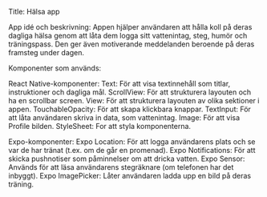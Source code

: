 Title: Hälsa app

App idé och beskrivning:
Appen hjälper användaren att hålla koll på deras dagliga hälsa genom att låta dem logga sitt vattenintag, steg, humör och träningspass. Den ger även motiverande meddelanden beroende på deras framsteg under dagen.

Komponenter som används:

React Native-komponenter:
Text: För att visa textinnehåll som titlar, instruktioner och dagliga mål.
ScrollView: För att strukturera layouten och ha en scrollbar screen.
View: För att strukturera layouten av olika sektioner i appen.
TouchableOpacity: För att skapa klickbara knappar.
TextInput: För att låta användaren skriva in data, som vattenintag.
Image: För att visa Profile bilden.
StyleSheet: For att styla komponenterna.


Expo-komponenter:
Expo Location: För att logga användarens plats och se var de har tränat (t.ex. om de går en promenad).
Expo Notifications: För att skicka pushnotiser som påminnelser om att dricka vatten.
Expo Sensor: Används för att läsa användarens stegräknare (om telefonen har det inbyggt).
Expo ImagePicker: Låter användaren ladda upp en bild på deras träning.